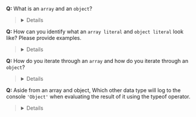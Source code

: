 **Q:** What is an `array` and an `object`?

> <details> An array is an ordered list and an object is an unordered set of name/value pairs. </details>

**Q:** How can you identify what an `array literal` and `object literal` look like? Please provide examples.

> <details> An array literal is identified with it's opening and closing square brackets, an object literal is identified with it's opening and closing curly braces. <br><br> EX: [ ] <- Array Literal , { } <- Object Literal </details>

**Q:** How do you iterate through an `array` and how do you iterate through an `object`?

> <details> For Arrays you can utilize a for loop, for...of loop, a while loop, as well as built-in higher order functions. <br><br> Although a for...in loop can be used to iterate through arrays, it is not recommended since it will cause unexpected results. <br><br> To iterate through an object, you would utilize the for...in loop </details>

**Q:** Aside from an array and object, Which other data type will log to the console `'Object'` when evaluating the result of it using the typeof operator.

> <details> When logging the evaluated result of typeof null to the console, you will notice that the string Object is logged. The reasoning behind this is because </details>
